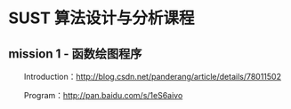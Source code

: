 # SUST 算法设计与分析课程

## mission 1 - 函数绘图程序

　　Introduction：http://blog.csdn.net/panderang/article/details/78011502

　　Program：http://pan.baidu.com/s/1eS6aivo